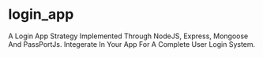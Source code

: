 # login_app
A Login App Strategy Implemented Through NodeJS, Express, Mongoose And PassPortJs. Integerate In Your App For A Complete User 
Login System.
